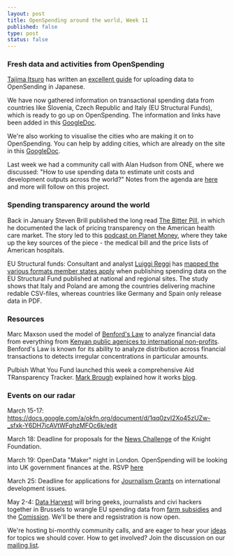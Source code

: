 ```yaml
---
layout: post
title: OpenSpending around the world, Week 11
published: false
type: post
status: false
---
```


### Fresh data and activities from OpenSpending 
[Tajima Itsuro](https://twitter.com/niryuu) has written an [excellent guide](http://qiita.com/items/4adb658c627d2e6d48e4) for uploading data to OpenSending in Japanese.

We have now gathered information on transactional spending data from countries like Slovenia, Czech Republic and Italy (EU Structural Funds), which is ready to go up on OpenSpending. The information and links have been added in this [GoogleDoc](https://docs.google.com/spreadsheet/ccc?key=0AvdkMlz2NopEdElqWTBJS0Q1Q083VlI3YUFLTl9OY0E&usp=sharing).  

We're also working to visualise the cities who are making it on to OpenSpending. You can help by adding cities, which are already on the site in this [GoogleDoc](https://docs.google.com/spreadsheet/ccc?key=0AqR8dXc6Ji4JdHZZNUpWQ2paY3FfYTdFNXkxZXZDTWc#gid=0). 

Last week we had a community call with Alan Hudson from ONE, where we discussed: "How to use spending data to estimate unit costs and development outputs across the world?"
Notes from the agenda are [here](http://wdmmg.okfnpad.org/22?) and more will follow on this project.  

### Spending transparency around the world
Back in January Steven Brill published the long read [The Bitter Pill](http://www.time.com/time/magazine/article/0,9171,2136864,00.html), in which he documented the lack of pricing transparency on the American health care market. The story led to this [podcast on Planet Money](http://www.npr.org/blogs/money/2013/02/26/172996963/episode-439-the-mysterious-power-of-a-hospital-bill), where they take up the key sources of the piece - the medical bill and the price lists of American hospitals.    

EU Structural funds: Consultant and analyst [Luiggi Reggi](http://www.luigireggi.eu/) has [mapped the various formats member states apply]((http://www.luigireggi.eu/Innovation-policies/Home/Entries/2012/11/9_an_interactive_map_to_find_real_open_data_on_Structural_funds_ACROSS_EUROPE.html)) when publishing spending data on the EU Structural Fund published at national and regional sites. The study shows that Italy and Poland are among the countries delivering machine redable CSV-files, whereas countries like Germany and Spain only release data in PDF. 

### Resources
Marc Maxson used the model of [Benford's Law](http://en.wikipedia.org/wiki/Benford's_law) to analyze financial data from everything from [Kenyan public agenices to international non-profits](http://chewychunks.wordpress.com/2013/02/17/the-weekend-i-audited-the-world/). Benford's Law is known for its ability to analyze distribution across financial transactions to detects irregular concentrations in particular amounts. 

Pulbish What You Fund launched this week a comprehensive Aid TRansparency Tracker. [Mark Brough](https://twitter.com/mark_brough) explained how it works [blog](http://openspending.org/blog/2013/03/13/Launching-the-Aid-Transparency-Tracker.html).

### Events on our radar
March 15-17: https://docs.google.com/a/okfn.org/document/d/1qq0zvI2Xo45zUZw-_sfxk-Y6DH7icAVtWFqhzMFOc6k/edit

March 18: Deadline for proposals for the [News Challenge](https://www.newschallenge.org/) of the Knight Foundation.

March 19: OpenData "Maker" night in London. OpenSpending will be looking into UK government finances at the. RSVP [here](http://bit.ly/Zpo5OU) 

March 25: Deadline for applications for [Journalism Grants](journagrants.org) on international development issues. 

May 2-4: [Data Harvest](http://www.journalismfund.eu/dataharvest13) will bring geeks, journalists and civi hackers together in Brussels to wrangle EU spending data from [farm subsidies](http://farmsubsidy.org/) and the [Comission](http://openspending.org/eu-commission-fts). We'll be there and regsistration is now open.

We're hosting bi-monthly community calls, and are eager to hear your [ideas](https://twitter.com/openspending) for topics we should cover. 
How to get involved? Join the discussion on our [mailing list](http://lists.okfn.org/mailman/listinfo/openspending). 